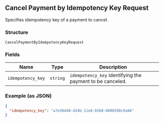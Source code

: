 ## Cancel Payment by Idempotency Key Request

Specifies idempotency key of a payment to cancel.

### Structure

`CancelPaymentByIdempotencyKeyRequest`

### Fields

| Name | Type | Description |
|  --- | --- | --- |
| `idempotency_key` | `string` | `idempotency_key` identifying the payment to be canceled. |

### Example (as JSON)

```json
{
  "idempotency_key": "a7e36d40-d24b-11e8-b568-0800200c9a66"
}
```


